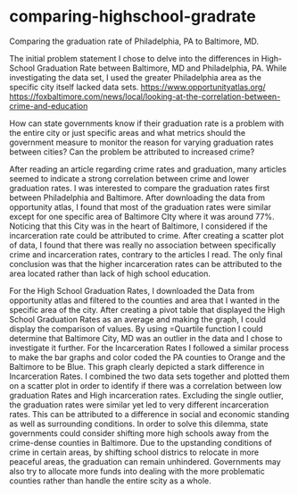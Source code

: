 # comparing-highschool-gradrate
Comparing the graduation rate of Philadelphia, PA to Baltimore, MD.

The initial problem statement I chose to delve into the differences in High-School Graduation Rate between Baltimore, MD and Philadelphia, PA. While investigating the data set, I used the greater Philadelphia area as the specific city itself lacked data sets. 
https://www.opportunityatlas.org/
https://foxbaltimore.com/news/local/looking-at-the-correlation-between-crime-and-education

How can state governments know if their graduation rate is a problem with the entire city or just specific areas and what metrics should the government measure to monitor the reason for varying graduation rates between cities? Can the problem be attributed to increased crime?

After reading an article regarding crime rates and graduation, many articles seemed to indicate a strong correlation between crime and lower graduation rates. I was interested to compare the graduation rates first between Philadelphia and Baltimore. After downloading the data from opportunity atlas, I found that most of the graduation rates were similar except for one specific area of Baltimore CIty where it was around 77%. Noticing that this City was in the heart of Baltimore, I considered if the incarceration rate could be attributed to crime. After creating a scatter plot of data, I found that there was really no association between specifically crime and incarceration rates, contrary to the articles I read. The only final conclusion was that the higher incarceration rates can be attributed to the area located rather than lack of high school education.

For the High School Graduation Rates, I downloaded the Data from opportunity atlas and filtered to the counties and area that I wanted in the specific area of the city. After creating a pivot table that displayed the High School Graduation Rates as an average and making the graph, I could display the comparison of values. By using =Quartile function I could determine that Baltimore City, MD was an outlier in the data and I chose to investigate it further. For the Incarceration Rates I followed a similar process to make the bar graphs and color coded the PA counties to Orange and the Baltimore to be Blue. This graph clearly depicted a stark difference in Incarceration Rates. I combined the two data sets together and plotted them on a scatter plot in order to identify if there was a correlation between low graduation Rates and High incarceration rates. Excluding the single outlier, the graduation rates were similar yet led to very different incarceration rates. This can be attributed to a difference in social and economic standing as well as surrounding conditions. In order to solve this dilemma, state governments could consider shifting more high schools away from the crime-dense counties in Baltimore. Due to the upstanding conditions of crime in certain areas, by shifting school districs to relocate in more peaceful areas, the graduation can remain unhindered. Governments may also try to allocate more funds into dealing with the more problematic counties rather than handle the entire scity as a whole.
